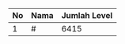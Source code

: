 | No | Nama            | Jumlah Level |
|----|-----------------|--------------|
| 1  | #    |    6415        |
